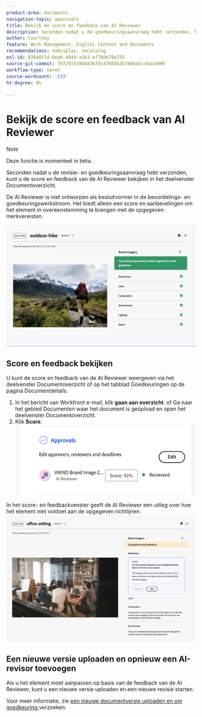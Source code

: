 ```yaml
---
product-area: documents
navigation-topic: approvals
title: Bekijk de score en feedback van AI Reviewer
description: Seconden nadat u de goedkeuringsaanvraag hebt verzonden, kunt u de score en feedback van de AI Reviewer bekijken in het deelvenster Documentoverzicht.
author: Courtney
feature: Work Management, Digital Content and Documents
recommendations: noDisplay, noCatalog
exl-id: 838e8f3d-0ea6-4844-a261-ef7b0e78a755
source-git-commit: 7d7291539d4436f0c4700363b7800a5cc6ac4096
workflow-type: tm+mt
source-wordcount: '233'
ht-degree: 0%

---
```


# Bekijk de score en feedback van AI Reviewer

>[!NOTE]
>
>Deze functie is momenteel in bèta.

Seconden nadat u de revisie- en goedkeuringsaanvraag hebt verzonden, kunt u de score en feedback van de AI Reviewer bekijken in het deelvenster Documentoverzicht.

De AI Reviewer is niet ontworpen als besluitvormer in de beoordelings- en goedkeuringswerkstroom. Het biedt alleen een score en aanbevelingen om het element in overeenstemming te brengen met de opgegeven merkvereisten.

![ AI recensent terugkoppelt ](assets/ai-reviewer-feedback.png)

## Score en feedback bekijken

U kunt de score en feedback van de AI Reviewer weergeven via het deelvenster Documentoverzicht of op het tabblad Goedkeuringen op de pagina Documentdetails.

1. In het bericht van Workfront e-mail, klik **gaan aan overzicht**.
of
Ga naar het gebied Documenten waar het document is geüpload en open het deelvenster Documentoverzicht.
1. Klik **Score**.
   ![ score van het meningsdocument ](assets/view-score.png)

In het score- en feedbackvenster geeft de AI Reviewer een uitleg over hoe het element niet voldoet aan de opgegeven richtlijnen.
![ AI de recensent terugkoppelt vergt aandacht ](assets/ai-reviewer-needs-attention.png)

## Een nieuwe versie uploaden en opnieuw een AI-revisor toevoegen

Als u het element moet aanpassen op basis van de feedback van de AI Reviewer, kunt u een nieuwe versie uploaden en een nieuwe revisie starten.

Voor meer informatie, zie [ een nieuwe documentversie uploaden en om goedkeuring ](/help/quicksilver/review-and-approve-work/document-reviews-and-approvals/manage-document-approvals/upload-new-doc-version.md) verzoeken.
